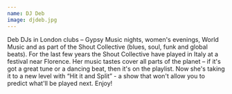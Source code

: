 ```yaml
---
name: DJ Deb
image: djdeb.jpg
---
```


Deb DJs in London clubs – Gypsy Music nights, women's evenings, World Music and as part of the Shout Collective (blues, soul, funk and global beats). For the last few years the Shout Collective have played in Italy at a festival near Florence. Her music tastes cover all parts of the planet – if it's got a great tune or a dancing beat, then it's on the playlist.
Now she's taking it to a new level with “Hit it and Split” - a show that won't allow you to predict what'll be played next. Enjoy!
